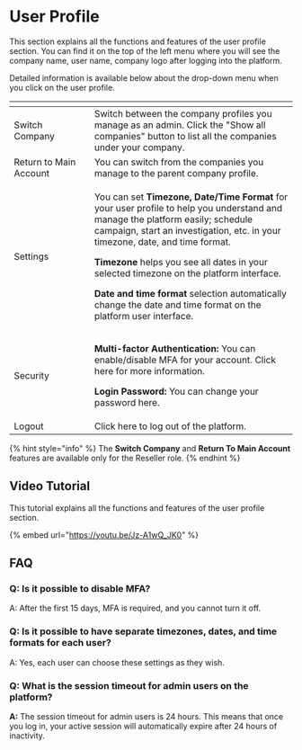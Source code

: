 # User Profile

This section explains all the functions and features of the user profile section. You can find it on the top of the left menu where you will see the company name, user name, company logo after logging into the platform.

Detailed information is available below about the drop-down menu when you click on the user profile.

<table><thead><tr><th width="180.42022820502245"></th><th width="562.7419473301226"></th></tr></thead><tbody><tr><td>Switch Company</td><td>Switch between the company profiles you manage as an admin. Click the "Show all companies" button to list all the companies under your company.</td></tr><tr><td>Return to Main Account</td><td>You can switch from the companies you manage to the parent company profile.</td></tr><tr><td>Settings</td><td><p>You can set <strong>Timezone, Date/Time Format</strong> for your user profile to help you understand and manage the platform easily; schedule campaign, start an investigation, etc. in your timezone, date, and time format.</p><p></p><p><strong>Timezone</strong> helps you see all dates in your selected timezone on the platform interface.</p><p></p><p><strong>Date and time format</strong> selection automatically change the date and time format on the platform user interface.</p></td></tr><tr><td>Security</td><td><p><strong>Multi-factor Authentication:</strong> You can enable/disable MFA for your account. Click here for more information.</p><p></p><p><strong>Login Password:</strong> You can change your password here.</p></td></tr><tr><td>Logout</td><td>Click here to log out of the platform.</td></tr></tbody></table>

{% hint style="info" %}
The **Switch Company** and **Return To Main Account** features are available only for the Reseller role.
{% endhint %}

## Video Tutorial

This tutorial explains all the functions and features of the user profile section.

{% embed url="https://youtu.be/Jz-A1wQ_JK0" %}

## FAQ

### Q: Is it possible to disable MFA?

A: After the first 15 days, MFA is required, and you cannot turn it off.&#x20;

### Q: Is it possible to have separate timezones, dates, and time formats for each user?&#x20;

A: Yes, each user can choose these settings as they wish.

### **Q: What is the session timeout for admin users on the platform?**

**A:** The session timeout for admin users is 24 hours. This means that once you log in, your active session will automatically expire after 24 hours of inactivity.
